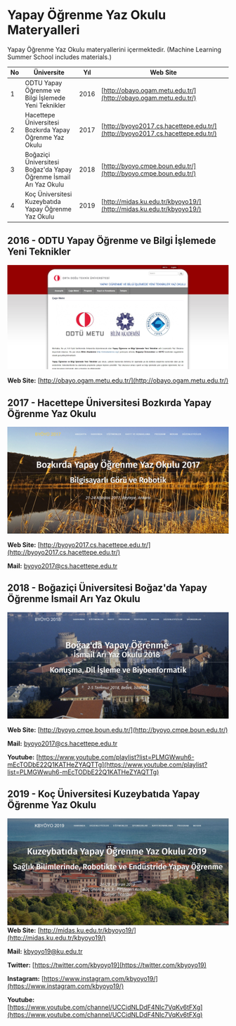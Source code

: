 # Yapay Öğrenme Yaz Okulu Materyalleri

Yapay Öğrenme Yaz Okulu materyallerini içermektedir. (Machine Learning Summer School includes materials.)

| No | Üniversite                                                        | Yıl  | Web Site                               |
|----|-------------------------------------------------------------------|------|----------------------------------------|
| 1  | ODTU Yapay Öğrenme ve Bilgi İşlemede Yeni Teknikler               | 2016 | [http://obayo.ogam.metu.edu.tr/](http://obayo.ogam.metu.edu.tr/)         |
| 2  | Hacettepe Üniversitesi Bozkırda Yapay Öğrenme Yaz Okulu           | 2017 | [http://byoyo2017.cs.hacettepe.edu.tr/](http://byoyo2017.cs.hacettepe.edu.tr/) |
| 3  | Boğaziçi Üniversitesi Boğaz'da Yapay Öğrenme İsmail Arı Yaz Okulu | 2018 | [http://byoyo.cmpe.boun.edu.tr/](http://byoyo.cmpe.boun.edu.tr/)         |
| 4  | Koç Üniversitesi Kuzeybatıda Yapay Öğrenme Yaz Okulu              | 2019 | [http://midas.ku.edu.tr/kbyoyo19/](http://midas.ku.edu.tr/kbyoyo19/)       |

## 2016 - ODTU Yapay Öğrenme ve Bilgi İşlemede Yeni Teknikler
![](./Others/2016-ODTUYOBIYTYO.jpg)

**Web Site:** [http://obayo.ogam.metu.edu.tr/](http://obayo.ogam.metu.edu.tr/)

## 2017 - Hacettepe Üniversitesi Bozkırda Yapay Öğrenme Yaz Okulu
![](./Others/2017-HUBYOYO.jpg)

**Web Site:**  [http://byoyo2017.cs.hacettepe.edu.tr/](http://byoyo2017.cs.hacettepe.edu.tr/)

**Mail:** byoyo2017@cs.hacettepe.edu.tr

## 2018 - Boğaziçi Üniversitesi Boğaz'da Yapay Öğrenme İsmail Arı Yaz Okulu

![](./Others/2018-BOBYOYO.jpg)

**Web Site:** [http://byoyo.cmpe.boun.edu.tr/](http://byoyo.cmpe.boun.edu.tr/)

**Mail:** byoyo2017@cs.hacettepe.edu.tr

**Youtube:** [https://www.youtube.com/playlist?list=PLMGWwuh6-mEcTODbE22Q1KATHeZYAQTTg](https://www.youtube.com/playlist?list=PLMGWwuh6-mEcTODbE22Q1KATHeZYAQTTg)

## 2019 - Koç Üniversitesi Kuzeybatıda Yapay Öğrenme Yaz Okulu
![](./Others/2019-KUKBYOYO2019.jpg)
**Web Site:**  [http://midas.ku.edu.tr/kbyoyo19/](http://midas.ku.edu.tr/kbyoyo19/)

**Mail:** kbyoyo19@ku.edu.tr

**Twitter:**  [https://twitter.com/kbyoyo19](https://twitter.com/kbyoyo19)

**Instagram:**  [https://www.instagram.com/kbyoyo19/](https://www.instagram.com/kbyoyo19/)

**Youtube:**  [https://www.youtube.com/channel/UCCidNLDdF4Nlc7VqKv6tFXg](https://www.youtube.com/channel/UCCidNLDdF4Nlc7VqKv6tFXg)
